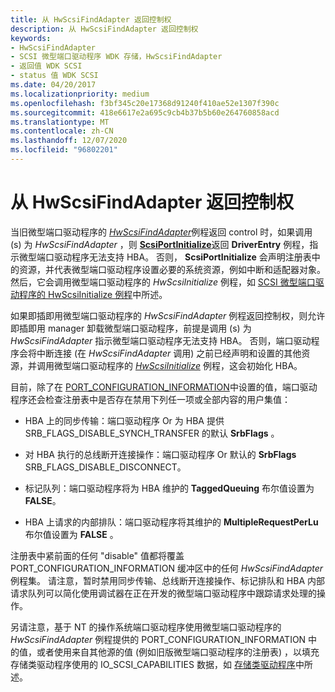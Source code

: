 ```yaml
---
title: 从 HwScsiFindAdapter 返回控制权
description: 从 HwScsiFindAdapter 返回控制权
keywords:
- HwScsiFindAdapter
- SCSI 微型端口驱动程序 WDK 存储，HwScsiFindAdapter
- 返回值 WDK SCSI
- status 值 WDK SCSI
ms.date: 04/20/2017
ms.localizationpriority: medium
ms.openlocfilehash: f3bf345c20e17368d91240f410ae52e1307f390c
ms.sourcegitcommit: 418e6617e2a695c9cb4b37b5b60e264760858acd
ms.translationtype: MT
ms.contentlocale: zh-CN
ms.lasthandoff: 12/07/2020
ms.locfileid: "96802201"
---
```

# <a name="returning-control-from-hwscsifindadapter"></a>从 HwScsiFindAdapter 返回控制权

当旧微型端口驱动程序的 [*HwScsiFindAdapter*](/previous-versions/windows/hardware/drivers/ff557300(v=vs.85))例程返回 control 时，如果调用 (s) 为 *HwScsiFindAdapter* ，则 [**ScsiPortInitialize**](/windows-hardware/drivers/ddi/srb/nf-srb-scsiportinitialize)返回 **DriverEntry** 例程，指示微型端口驱动程序无法支持 HBA。 否则， **ScsiPortInitialize** 会声明注册表中的资源，并代表微型端口驱动程序设置必要的系统资源，例如中断和适配器对象。 然后，它会调用微型端口驱动程序的 *HwScsiInitialize* 例程，如 [SCSI 微型端口驱动程序的 HwScsiInitialize 例程](scsi-miniport-driver-s-hwscsiinitialize-routine.md)中所述。

如果即插即用微型端口驱动程序的 *HwScsiFindAdapter* 例程返回控制权，则允许即插即用 manager 卸载微型端口驱动程序，前提是调用 (s) 为 *HwScsiFindAdapter* 指示微型端口驱动程序无法支持 HBA。 否则，端口驱动程序会将中断连接 (在 *HwScsiFindAdapter* 调用) 之前已经声明和设置的其他资源，并调用微型端口驱动程序的 [*HwScsiInitialize*](/previous-versions/windows/hardware/drivers/ff557302(v=vs.85)) 例程，这会初始化 HBA。

目前，除了在 [PORT_CONFIGURATION_INFORMATION](/windows-hardware/drivers/ddi/srb/ns-srb-_port_configuration_information)中设置的值，端口驱动程序还会检查注册表中是否存在禁用下列任一项或全部内容的用户集值：

- HBA 上的同步传输：端口驱动程序 Or 为 HBA 提供 SRB_FLAGS_DISABLE_SYNCH_TRANSFER 的默认 **SrbFlags** 。

- 对 HBA 执行的总线断开连接操作：端口驱动程序 Or 默认的 **SrbFlags** SRB_FLAGS_DISABLE_DISCONNECT。

- 标记队列：端口驱动程序将为 HBA 维护的 **TaggedQueuing** 布尔值设置为 **FALSE**。

- HBA 上请求的内部排队：端口驱动程序将其维护的 **MultipleRequestPerLu** 布尔值设置为 **FALSE** 。

注册表中紧前面的任何 "disable" 值都将覆盖 PORT_CONFIGURATION_INFORMATION 缓冲区中的任何 *HwScsiFindAdapter* 例程集。 请注意，暂时禁用同步传输、总线断开连接操作、标记排队和 HBA 内部请求队列可以简化使用调试器在正在开发的微型端口驱动程序中跟踪请求处理的操作。

另请注意，基于 NT 的操作系统端口驱动程序使用微型端口驱动程序的 *HwScsiFindAdapter* 例程提供的 PORT_CONFIGURATION_INFORMATION 中的值，或者使用来自其他源的值 (例如旧版微型端口驱动程序的注册表) ，以填充存储类驱动程序使用的 IO_SCSI_CAPABILITIES 数据，如 [存储类驱动程序](introduction-to-storage-class-drivers.md)中所述。
